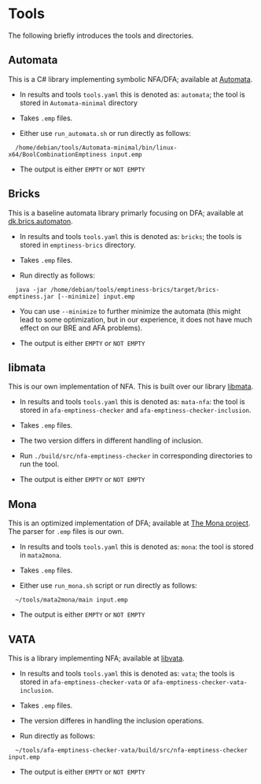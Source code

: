 # Tools

The following briefly introduces the tools and directories.

## Automata

This is a C# library implementing symbolic NFA/DFA; available at [Automata](https://github.com/AutomataDotNet/Automata).

  * In results and tools `tools.yaml` this is denoted as: `automata`; the tool is stored in `Automata-minimal` directory 

  * Takes `.emp` files.

  * Either use `run_automata.sh` or run directly as follows:

```shell
  /home/debian/tools/Automata-minimal/bin/linux-x64/BoolCombinationEmptiness input.emp
```

  * The output is either `EMPTY` or `NOT EMPTY`

## Bricks

This is a baseline automata library primarly focusing on DFA; available at [dk.brics.automaton](https://www.brics.dk/automaton/).

  * In results and tools `tools.yaml` this is denoted as: `bricks`; the tools is stored in `emptiness-brics` directory.

  * Takes `.emp` files.

  * Run directly as follows:

```shell
  java -jar /home/debian/tools/emptiness-brics/target/brics-emptiness.jar [--minimize] input.emp
```
  
  * You can use `--minimize` to further minimize the automata (this might lead to some optimization, but in our experience, it does not have much effect on our BRE and AFA problems).

  * The output is either `EMPTY` or `NOT EMPTY`

## libmata

This is our own implementation of NFA. This is built over our library
[libmata](https://github.com/VeriFIT/mata).

  * In results and tools `tools.yaml` this is denoted as: `mata-nfa`: the tool is stored in `afa-emptiness-checker` and `afa-emptiness-checker-inclusion`.

  * Takes `.emp` files.

  * The two version differs in different handling of inclusion.

  * Run `./build/src/nfa-emptiness-checker` in corresponding directories to run the tool.

  * The output is either `EMPTY` or `NOT EMPTY`

## Mona

This is an optimized implementation of DFA; available at [The Mona project](https://www.brics.dk/mona/).
The parser for `.emp` files is our own.

  * In results and tools `tools.yaml` this is denoted as: `mona`: the tool is stored in `mata2mona`.

  * Takes `.emp` files.

  * Either use `run_mona.sh` script or run directly as follows:

```shell
  ~/tools/mata2mona/main input.emp
```

  * The output is either `EMPTY` or `NOT EMPTY`

## VATA

This is a library implementing NFA; available at [libvata](https://github.com/ondrik/libvata).

  * In results and tools `tools.yaml` this is denoted as: `vata`; the tools is stored in `afa-emptiness-checker-vata` or `afa-emptiness-checker-vata-inclusion`.

  * Takes `.emp` files.

  * The version differes in handling the inclusion operations.

  * Run directly as follows:

```shell
  ~/tools/afa-emptiness-checker-vata/build/src/nfa-emptiness-checker input.emp
```

  * The output is either `EMPTY` or `NOT EMPTY`
